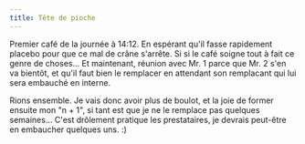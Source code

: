 ```yaml
---
title: Tête de pioche
---
```


Premier café de la journée à 14:12. En espérant qu'il fasse rapidement placebo
pour que ce mal de crâne s'arrête. Si si le café soigne tout à fait ce genre
de choses... Et maintenant, réunion avec Mr. 1 parce que Mr. 2 s'en va
bientôt, et qu'il faut bien le remplacer en attendant son remplacant qui lui
sera embauché en interne.

Rions ensemble. Je vais donc avoir plus de boulot, et la joie de former
ensuite mon "n + 1", si tant est que je ne le remplace pas quelques
semaines... C'est drôlement pratique les prestataires, je devrais peut-être en
embaucher quelques uns. :)

